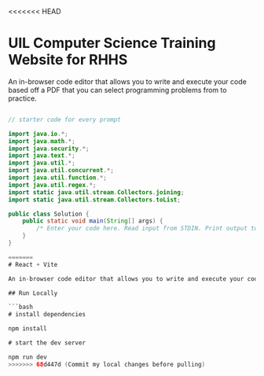 <<<<<<< HEAD
# UIL Computer Science Training Website for RHHS

An in-browser code editor that allows you to write and execute your code based off a PDF that you can select programming problems from to practice.

```java

// starter code for every prompt

import java.io.*;
import java.math.*;
import java.security.*;
import java.text.*;
import java.util.*;
import java.util.concurrent.*;
import java.util.function.*;
import java.util.regex.*;
import static java.util.stream.Collectors.joining;
import static java.util.stream.Collectors.toList;

public class Solution {
    public static void main(String[] args) {
        /* Enter your code here. Read input from STDIN. Print output to STDOUT. Your class should be named Solution. */
    }
}

=======
# React + Vite

An in-browser code editor that allows you to write and execute your code in the browser.

## Run Locally

```bash
# install dependencies

npm install

# start the dev server

npm run dev
>>>>>>> 68d447d (Commit my local changes before pulling)
```
